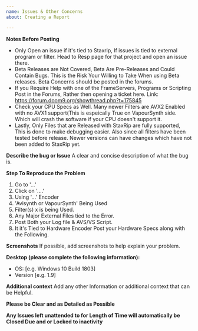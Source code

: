 ```yaml
---
name: Issues & Other Concerns
about: Creating a Report

---
```

**Notes Before Posting**
- Only Open an issue if it's tied to Staxrip, If issues is tied to external program or filter. Head to Resp page for that project and open an issue there. 
- Beta Releases are Not Covered, Beta Are Pre-Releases and Could Contain Bugs. This is the Risk Your Willing to Take When using Beta releases. Beta Concerns should be posted in the forums.
- If you Require Help with one of the FrameServers, Programs or Scripting Post in the Forums, Rather then opening a ticket here.
  Link: https://forum.doom9.org/showthread.php?t=175845
- Check your CPU Specs as Well. Many newer Filters are AVX2 Enabled with no AVX1 support(This is espeically True on VapourSynth side. Which will crash the software if your CPU doesn't support it.
- Lastly, Only Files that are Released with StaxRip are fully supported, This is done to make debugging easier. Also since all filters have been tested before release. Newer versions can have changes which have not been added to StaxRip yet.

**Describe the bug or Issue**
A clear and concise description of what the bug is.

**Step To Reproduce the Problem**

1. Go to '...'
2. Click on '....'
3. Using '...' Encoder
4. 'Avisynth or VapourSynth' Being Used 
6. Filter(s) x is being Used.
7. Any Major External Files tied to the Error.
8. Post Both your Log file & AVS/VS Script.
9. It it's Tied to Hardware Encoder Post your Hardware Specs along with the Following.

**Screenshots**
If possible, add screenshots to help explain your problem.

**Desktop (please complete the following information):**
 - OS: [e.g. Windows 10 Build 1803]
 - Version [e.g. 1.9]

**Additional context**
Add any other Information or additional context that can be Helpful.

**Please be Clear and as Detailed as Possible**

**Any Issues left unattended to for Length of Time will automatically be Closed Due and or Locked to inactivity**
